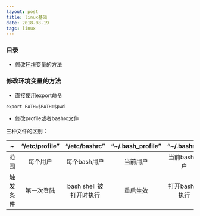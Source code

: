 ```yaml
---
layout: post
title: linux基础
date: 2018-08-19
tags: linux
---
```


### 目录

* [修改环境变量的方法](#change-path)

### <a name="change-path"></a>修改环境变量的方法

+ 直接使用export命令

```shell
export PATH=$PATH:$pwd
```

+ 修改profile或者bashrc文件

三种文件的区别：

|~|“/etc/profile”|“/etc/bashrc”| “~/.bash_profile”|“~/.bashrc”|
|:---:|:---:|:---:|:---:|:---:|
|范围|每个用户|每个bash用户|当前用户|当前bash用户|
|触发条件|第一次登陆|bash shell 被打开时执行|重启生效|打开bash就执行|